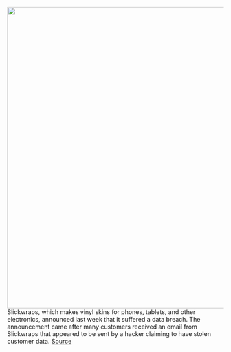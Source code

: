 <img src='https://cdn.vox-cdn.com/thumbor/BwlWF3axwxMTyw57YlLxX31N66A=/470x126:1933x1101/1200x800/filters:focal(841x425:1161x745)/cdn.vox-cdn.com/uploads/chorus_image/image/66374985/Screen_Shot_2020_02_25_at_3.58.56_PM.0.png' width='700px' /><br/>
Slickwraps, which makes vinyl skins for phones, tablets, and other electronics, announced last week that it suffered a data breach. The announcement came after many customers received an email from Slickwraps that appeared to be sent by a hacker claiming to have stolen customer data.
<a href='https://www.theverge.com/2020/2/25/21153434/slickwraps-apologizes-customers-bad-data-breach'> Source <a/>